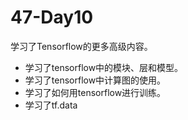 # 47-Day10

学习了Tensorflow的更多高级内容。

- 学习了tensorflow中的模块、层和模型。
- 学习了tensorflow中计算图的使用。
- 学习了如何用tensorflow进行训练。
- 学习了tf.data

